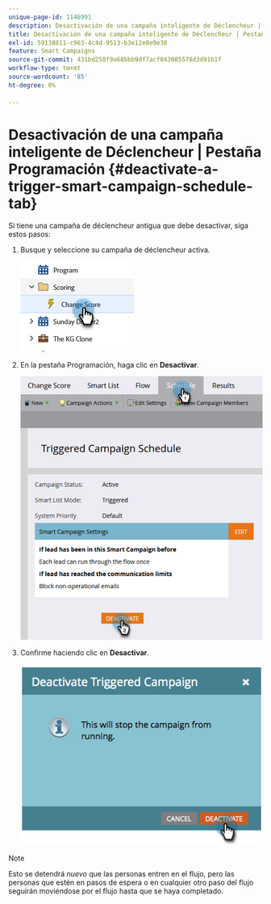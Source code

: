 ```yaml
---
unique-page-id: 1146991
description: Desactivación de una campaña inteligente de Déclencheur | Pestaña Programación - Documentos de Marketo - Documentación del producto
title: Desactivación de una campaña inteligente de Déclencheur | Pestaña Programación
exl-id: 59138811-c963-4c4d-9513-b3e12e8e9e38
feature: Smart Campaigns
source-git-commit: 431bd258f9a68bbb9df7acf043085578d3d91b1f
workflow-type: tm+mt
source-wordcount: '85'
ht-degree: 0%

---
```


# Desactivación de una campaña inteligente de Déclencheur | Pestaña Programación {#deactivate-a-trigger-smart-campaign-schedule-tab}

Si tiene una campaña de déclencheur antigua que debe desactivar, siga estos pasos:

1. Busque y seleccione su campaña de déclencheur activa.

   ![](assets/deactivate-a-trigger-smart-campaign-schedule-tab-1.png)

1. En la pestaña Programación, haga clic en **Desactivar**.

   ![](assets/deactivate-a-trigger-smart-campaign-schedule-tab-2.png)

1. Confirme haciendo clic en **Desactivar**.

   ![](assets/deactivate-a-trigger-smart-campaign-schedule-tab-3.png)

>[!NOTE]
>
>Esto se detendrá *nuevo* que las personas entren en el flujo, pero las personas que estén en pasos de espera o en cualquier otro paso del flujo seguirán moviéndose por el flujo hasta que se haya completado.
